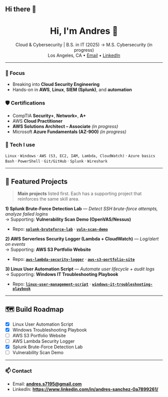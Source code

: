 ## Hi there 👋

<!--
**andresscyber/andresscyber** is a ✨ _special_ ✨ repository because its `README.md` (this file) appears on your GitHub profile.
-->

<!-- Banner / quick intro -->
<h1 align="center">Hi, I'm Andres 👋</h1>
<p align="center">
  Cloud & Cybersecurity | B.S. in IT (2025) → M.S. Cybersecurity (in progress)<br/>
  Los Angeles, CA • <a href="mailto:andres.s7195@gmail.com">Email</a> • <a href="https://www.linkedin.com/in/andres-sanchez-0a7899261/">LinkedIn</a>
</p>

---

### 🧭 Focus
- Breaking into **Cloud Security Engineering**
- Hands-on in **AWS**, **Linux**, **SIEM (Splunk)**, and **automation**

### 🛡️ Certifications
- CompTIA **Security+**, **Network+**, **A+**
- AWS **Cloud Practitioner**
- **AWS Solutions Architect – Associate** *(in progress)*
- Microsoft **Azure Fundamentals (AZ-900)** *(in progress)*

### 🧰 Tech I use
`Linux` · `Windows` · `AWS (S3, EC2, IAM, Lambda, CloudWatch)` · `Azure basics`  
`Bash` · `PowerShell` · `Git/GitHub` · `Splunk` · `Wireshark`

---

## 🚀 Featured Projects
> **Main projects** listed first. Each has a supporting project that reinforces the same skill area.

**1) Splunk Brute-Force Detection Lab** — *Detect SSH brute-force attempts, analyze failed logins*  
→ Supporting: **Vulnerability Scan Demo (OpenVAS/Nessus)**  
- Repo: **[`splunk-bruteforce-lab`]([#](https://github.com/andresscyber/splunk-ssh-bruteforce-lab))** · **[`vuln-scan-demo`](#)**

**2) AWS Serverless Security Logger (Lambda + CloudWatch)** — *Log/alert on events*  
→ Supporting: **AWS S3 Portfolio Website**  
- Repo: **[`aws-lambda-security-logger`](#)** · **[`aws-s3-portfolio-site`](#)**

**3) Linux User Automation Script** — *Automate user lifecycle + audit logs*  
→ Supporting: **Windows IT Troubleshooting Playbook**  
- Repo: **[`linux-user-management-script`](#)** · **[`windows-it-troubleshooting-playbook`](#)**

---

## 🗺️ Build Roadmap
- [x] Linux User Automation Script  
- [x] Windows Troubleshooting Playbook  
- [ ] AWS S3 Portfolio Website  
- [ ] AWS Lambda Security Logger  
- [x] Splunk Brute-Force Detection Lab  
- [ ] Vulnerability Scan Demo  

---

### 📫 Contact
- Email: **andres.s7195@gmail.com**
- LinkedIn: **https://www.linkedin.com/in/andres-sanchez-0a7899261/**
